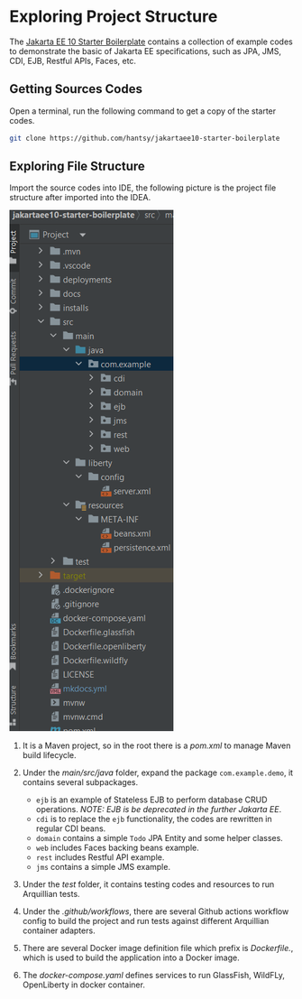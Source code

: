 # Exploring Project Structure

The [Jakarta EE 10 Starter Boilerplate](https://github.com/hantsy/jakartaee10-starter-boilerplate) contains a collection of example codes to demonstrate the basic of Jakarta EE specifications, such as JPA, JMS, CDI, EJB, Restful APIs, Faces, etc. 


## Getting Sources Codes

Open a terminal, run the following command to get a copy of the starter codes.

```bash
git clone https://github.com/hantsy/jakartaee10-starter-boilerplate
```

## Exploring File Structure

Import the source codes into IDE, the following picture is the project file structure after imported into the IDEA.

![idea-structure](./idea1.png)


1. It is a Maven project, so in the root there is a *pom.xml* to manage Maven build lifecycle.
2. Under the *main/src/java* folder, expand the package `com.example.demo`, it contains several subpackages.

    * `ejb` is an example of Stateless EJB to perform database CRUD operations. *NOTE: EJB is be deprecated in the further Jakarta EE*.
    * `cdi` is to replace the `ejb` functionality, the codes are rewritten in regular CDI beans.
    * `domain` contains a simple `Todo` JPA Entity and some helper classes.
    * `web` includes Faces backing beans example.
    * `rest` includes Restful API example.
    * `jms` contains a simple JMS example.

3. Under the *test* folder, it contains testing codes and resources to run Arquillian tests.
4. Under the *.github/workflows*, there are several Github actions workflow config to build the project and run tests against different Arquillian container adapters.
5. There are several Docker image definition file which prefix is *Dockerfile.*, which is used to build the application into a Docker image.
6. The *docker-compose.yaml* defines services to run GlassFish, WildFLy, OpenLiberty in docker container.

